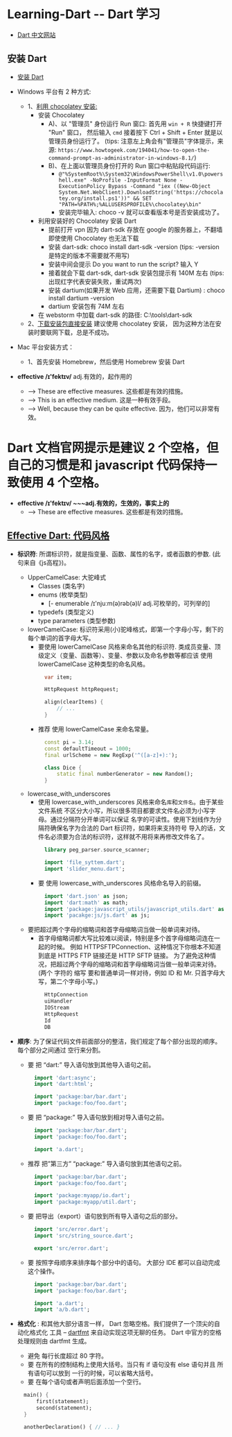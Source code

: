# Learning-Dart  --  Dart 学习
- [Dart 中文网站](http://dart.goodev.org/)


## 安装 Dart
- [安装 Dart](http://dart.goodev.org/install)
- Windows 平台有 2 种方式:
    - 1、[利用 chocolatey 安装:](http://dart.goodev.org/install/windows#chocolatey)
        + 安装 Chocolatey
            - A)、以 "管理员" 身份运行 Run 窗口: 首先用 `win + R` 快捷键打开 "Run" 窗口，
                然后输入 `cmd` 接着按下 Ctrl + Shift + Enter 就是以管理员身份运行了。
                (tips: 注意左上角会有"管理员"字体提示，来源: `https://www.howtogeek.com/194041/how-to-open-the-command-prompt-as-administrator-in-windows-8.1/`)
            - B)、在上面以管理员身份打开的 Run 窗口中粘贴段代码运行:
                + `@"%SystemRoot%\System32\WindowsPowerShell\v1.0\powershell.exe" -NoProfile -InputFormat None -ExecutionPolicy Bypass -Command "iex ((New-Object System.Net.WebClient).DownloadString('https://chocolatey.org/install.ps1'))" && SET "PATH=%PATH%;%ALLUSERSPROFILE%\chocolatey\bin"`
                + 安装完毕输入: choco -v 就可以查看版本号是否安装成功了。
        + 利用安装好的 Chocolatey 安装 Dart
            - 提前打开 vpn 因为 dart-sdk 存放在 google 的服务器上，不翻墙即使使用 Chocolatey 也无法下载
            - 安装 dart-sdk: choco install dart-sdk -version<version> (tips: -version 是特定的版本不需要就不用写)
            - 安装中间会提示 Do you want to run the script? 输入 Y
            - 接着就会下载 dart-sdk, dart-sdk 安装包提示有 140M 左右 (tips: 出现红字代表安装失败，重试两次)
            - 安装 dartium(如果开发 Web 应用，还需要下载 Dartium) : choco install dartium -version<version>
            - dartium 安装包有 74M 左右
        + 在 webstorm 中加载 dart-sdk 的路径: C:\tools\dart-sdk
    - 2、[下载安装包直接安装](http://www.gekorm.com/dart-windows/) 建议使用 chocolatey 安装，
        因为这种方法在安装时要联网下载，总是不成功。
- Mac 平台安装方式：
    - 1、首先安装 Homebrew，然后使用 Homebrew 安装 Dart


- **effective /ɪ'fektɪv/** adj.有效的，起作用的
    + --> These are effective measures. 这些都是有效的措施。
    + --> This is an effective medium. 这是一种有效手段。
    + --> Well, because they can be quite effective. 因为，他们可以非常有效。

# Dart 文档官网提示是建议 2 个空格，但自己的习惯是和 javascript 代码保持一致使用 4 个空格。
- **effective /ɪ'fektɪv/ ~~~adj.有效的，生效的，事实上的**
    + --> These are effective measures. 这些都是有效的措施。
    
    
## [Effective Dart: 代码风格](http://dart.goodev.org/guides/language/effective-dart/style#uppercamelcase-)

- **标识符**: 所谓标识符，就是指变量、函数、属性的名字，或者函数的参数. (此句来自《js高程》)。
    + UpperCamelCase: 大驼峰式
        - Classes           (类名字)
        - enums             (枚举类型) 
            + [- enumerable /ɪ'njuːm(ə)rəb(ə)l/ adj.可枚举的，可列举的]
        - typedefs          (类型定义)
        - type parameters   (类型参数)
    + lowerCamelCase: 标识符采用(小)驼峰格式，即第一个字母小写，剩下的每个单词的首字母大写。
        - 要使用 lowerCamelCase 风格来命名其他的标识符.
          类成员变量、顶级定义（变量、函数等）、变量、参数以及命名参数等都应该 使用 
          lowerCamelCase 这种类型的命名风格。
          ```dart
            var item;

            HttpRequest httpRequest;

            align(clearItems) {
                // ...
            }
          ```
        - 推荐 使用 lowerCamelCase 来命名常量。
          ```dart
            const pi = 3.14;
            const defaultTimeout = 1000;
            final urlScheme = new RegExp('^([a-z]+):');

            class Dice {
                static final numberGenerator = new Random();
            }
          ```
    + lowercase_with_underscores
        - 使用 lowercase_with_underscores 风格来命名`库`和`文件名`。由于某些文件系统
          不区分大小写，所以很多项目都要求文件名必须为小写字母。通过分隔符分开单词可以保证
          名字的可读性。使用下划线作为分隔符确保名字为合法的 Dart 标识符，如果将来支持符号
          导入的话，文件名必须要为合法的标识符，这样就不用将来再修改文件名了。
          ```dart
            library peg_parser.source_scanner;

            import 'file_syttem.dart';
            import 'slider_menu.dart';
          ```
        - 要 使用 lowercase_with_underscores 风格命名导入的前缀。
          ```dart
            import 'dart.json' as json;
            import 'dart:math' as math;
            import 'package:javascript_utils/javascript_utils.dart' as js_utils;
            import 'pacakge:js/js.dart' as js;
          ```
    + 要把超过两个字母的缩略词和首字母缩略词当做一般单词来对待。
        - 首字母缩略词都大写比较难以阅读，特别是多个首字母缩略词连在一起的时候。 例如 
          HTTPSFTPConnection、这种情况下你根本不知道到底是 HTTPS FTP 链接还是 
          HTTP SFTP 链接。
          为了避免这种情况，把超过两个字母的缩略词和首字母缩略词当做一般单词来对待。 (两个
          字符的 缩写 要和普通单词一样对待，例如 ID 和 Mr. 只首字母大写，第二个字母小写。)
          ```dart in html
            HttpConnection
            uiHandler
            IOStream
            HttpRequest
            Id
            DB
          ```
- **顺序**: 为了保证代码文件前面部分的整洁，我们规定了每个部分出现的顺序。 每个部分之间通过
  空行来分割。
    - 要 把 “dart:” 导入语句放到其他导入语句之前。
      ```dart
        import 'dart:async';
        import 'dart:html';

        import 'package:bar/bar.dart';
        import 'package:foo/foo.dart';
      ```

    - 要 把 “package:” 导入语句放到相对导入语句之前。
      ```dart
        import 'package:bar/bar.dart';
        import 'package:foo/foo.dart';

        import 'a.dart';
      ```

    - 推荐 把”第三方” “package:” 导入语句放到其他语句之前。
      ```dart
        import 'package:bar/bar.dart';
        import 'package:foo/foo.dart';

        import 'package:myapp/io.dart';
        import 'package:myapp/util.dart';
      ```

    - 要 把导出（export）语句放到所有导入语句之后的部分。
      ```dart
        import 'src/error.dart';
        import 'src/string_source.dart';

        export 'src/error.dart';
      ```
    - 要 按照字母顺序来排序每个部分中的语句。 大部分 IDE 都可以自动完成这个操作。
       ```dart
         import 'package:bar/bar.dart';
         import 'package:foo/bar.dart';

         import 'a.dart';
         import 'a/b.dart';
       ```

- **格式化** : 和其他大部分语言一样， Dart 忽略空格。我们提供了一个顶尖的自动化格式化 工具 –
    [dartfmt](https://github.com/dart-lang/dart_style) 来自动实现这项无聊的任务。 
    Dart 中官方的空格处理规则由 dartfmt 生成。
    + 避免 每行长度超过 80 字符。
    + 要 在所有的控制结构上使用大括号。当只有 if 语句没有 else 语句并且 所有语句可以放到
      一行的时候，可以省略大括号。
    + 要 在每个语句或者声明后面添加一个空行。
    ```dart
      main() {
          first(statement);
          second(statement);
      }

      anotherDeclaration() { // ... }
    ```
